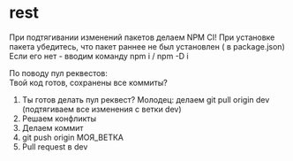 # rest
При подтягивании изменений пакетов делаем NPM CI!
При установке пакета убедитесь, что пакет раннее не был установлен ( в package.json)
  Если его нет - вводим команду npm i / npm -D i

По поводу пул реквестов:  
  Твой код готов, сохранены все коммиты?
  1) Ты готов делать пул реквест? Молодец: делаем git pull origin dev (подтягиваем все изменения с ветки dev)
  2) Решаем конфликты
  3) Делаем коммит
  4) git push origin МОЯ_ВЕТКА
  5) Pull request в dev

